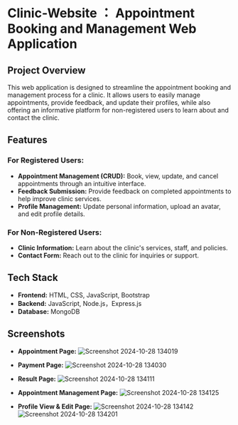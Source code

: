 # Clinic-Website  ： Appointment Booking and Management Web Application  

## Project Overview  
This web application is designed to streamline the appointment booking and management process for a clinic. It allows users to easily manage appointments, provide feedback, and update their profiles, while also offering an informative platform for non-registered users to learn about and contact the clinic.  

## Features  
### For Registered Users:  
- **Appointment Management (CRUD):** Book, view, update, and cancel appointments through an intuitive interface.  
- **Feedback Submission:** Provide feedback on completed appointments to help improve clinic services.  
- **Profile Management:** Update personal information, upload an avatar, and edit profile details.  

### For Non-Registered Users:  
- **Clinic Information:** Learn about the clinic's services, staff, and policies.  
- **Contact Form:** Reach out to the clinic for inquiries or support.  

## Tech Stack  
- **Frontend:** HTML, CSS, JavaScript, Bootstrap  
- **Backend:** JavaScript, Node.js，Express.js
- **Database:** MongoDB

## Screenshots 
- **Appointment Page:**
![Screenshot 2024-10-28 134019](https://github.com/user-attachments/assets/e99b45f3-b5be-494a-9a08-c0fa4e0f8def)

- **Payment Page:**
![Screenshot 2024-10-28 134030](https://github.com/user-attachments/assets/92bd0959-42c2-48bc-981e-3893212666bf)

- **Result Page:**
![Screenshot 2024-10-28 134111](https://github.com/user-attachments/assets/06656be7-ffcd-49f9-a754-84e849059944)

- **Appointment Management Page:**
![Screenshot 2024-10-28 134125](https://github.com/user-attachments/assets/635807b5-c07f-4ffb-a0fd-f732b735b898)

- **Profile View & Edit Page:**
![Screenshot 2024-10-28 134142](https://github.com/user-attachments/assets/eb5555da-b56a-4a87-bdc3-52c4f4849429)
![Screenshot 2024-10-28 134201](https://github.com/user-attachments/assets/1a854677-a57a-43c7-8877-bec28bce26cf)


